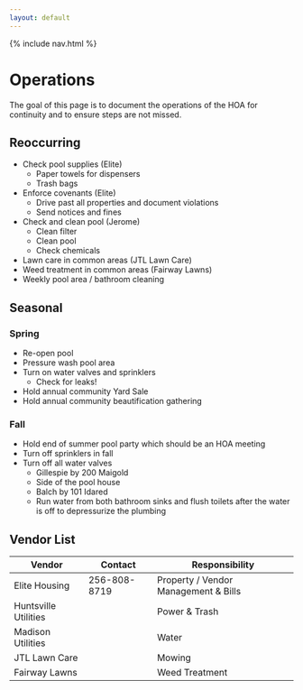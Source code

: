 ```yaml
---
layout: default
---
```


{% include nav.html %}

# Operations

The goal of this page is to document the operations of the HOA for
continuity and to ensure steps are not missed.

## Reoccurring

- Check pool supplies (Elite)
  - Paper towels for dispensers
  - Trash bags
- Enforce covenants (Elite)
  - Drive past all properties and document violations
  - Send notices and fines
- Check and clean pool (Jerome)
  - Clean filter
  - Clean pool
  - Check chemicals
- Lawn care in common areas (JTL Lawn Care)
- Weed treatment in common areas (Fairway Lawns)
- Weekly pool area / bathroom cleaning

## Seasonal

### Spring

- Re-open pool
- Pressure wash pool area
- Turn on water valves and sprinklers
  - Check for leaks!
- Hold annual community Yard Sale
- Hold annual community beautification gathering

### Fall

- Hold end of summer pool party which should be an HOA meeting
- Turn off sprinklers in fall
- Turn off all water valves
  - Gillespie by 200 Maigold
  - Side of the pool house
  - Balch by 101 Idared
  - Run water from both bathroom sinks and flush toilets
    after the water is off to depressurize the plumbing

## Vendor List

| Vendor | Contact | Responsibility |
| ------ | ------- | -------------- |
| Elite Housing | 256-808-8719 | Property / Vendor Management & Bills |
| Huntsville Utilities | | Power & Trash |
| Madison Utilities | | Water |
| JTL Lawn Care | | Mowing |
| Fairway Lawns | | Weed Treatment |
